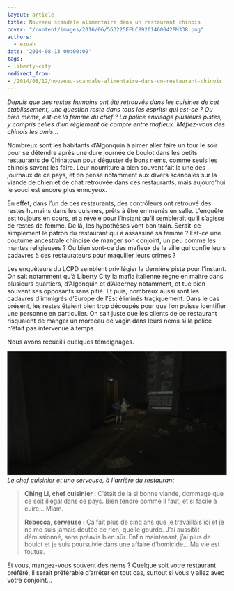 ```yaml
---
layout: article
title: Nouveau scandale alimentaire dans un restaurant chinois
cover: "/content/images/2016/06/563225EFLC89201460042PM338.png"
authors:
  - ezoah
date: '2014-08-13 00:00:00'
tags:
- liberty-city
redirect_from:
- /2014/08/12/nouveau-scandale-alimentaire-dans-un-restaurant-chinois
---
```


_Depuis que des restes humains ont été retrouvés dans les cuisines de cet établissement, une question reste dans tous les esprits: qui est-ce ? Ou bien même, est-ce la femme du chef ? La police envisage plusieurs pistes, y compris celles d'un règlement de compte entre mafieux. Méfiez-vous des chinois les amis..._

Nombreux sont les habitants d’Algonquin à aimer aller faire un tour le soir pour se détendre après une dure journée de boulot dans les petits restaurants de Chinatown pour déguster de bons nems, comme seuls les chinois savent les faire. Leur nourriture a bien souvent fait la une des journaux de ce pays, et on pense notamment aux divers scandales sur la viande de chien et de chat retrouvée dans ces restaurants, mais aujourd’hui le souci est encore plus ennuyeux.

En effet, dans l’un de ces restaurants, des contrôleurs ont retrouvé des restes humains dans les cuisines, prêts à être emmenés en salle. L’enquête est toujours en cours, et a révélé pour l’instant qu’il semblerait qu’il s’agisse de restes de femme. De là, les hypothèses vont bon train. Serait-ce simplement le patron du restaurant qui a assassiné sa femme ? Est-ce une coutume ancestrale chinoise de manger son conjoint, un peu comme les mantes religieuses ? Ou bien sont-ce des mafieux de la ville qui confie leurs cadavres à ces restaurateurs pour maquiller leurs crimes ?

Les enquêteurs du LCPD semblent privilégier la dernière piste pour l’instant. On sait notamment qu’à Liberty City la mafia italienne règne en maitre dans plusieurs quartiers, d’Algonquin et d’Alderney notamment, et tue bien souvent ses opposants sans pitié. Et puis, nombreux aussi sont les cadavres d’immigrés d’Europe de l’Est éliminés tragiquement. Dans le cas présent, les restes étaient bien trop découpés pour que l’on puisse identifier une personne en particulier. On sait juste que les clients de ce restaurant risquaient de manger un morceau de vagin dans leurs nems si la police n’était pas intervenue à temps.

Nous avons recueilli quelques témoignages.

![Le chef cuisinier et une serveuse, à l'arrière du restaurant](/content/images/2016/06/245254EFLC89201461703PM578.png)
_Le chef cuisinier et une serveuse, à l'arrière du restaurant_

> **Ching Li, chef cuisinier :** C’était de la si bonne viande, dommage que ce soit illégal dans ce pays. Bien tendre comme il faut, et si facile à cuire… Miam.
> 
> **Rebecca, serveuse :** Ça fait plus de cinq ans que je travaillais ici et je ne me suis jamais doutée de rien, quelle gourde. J’ai aussitôt démissionné, sans préavis bien sûr. Enfin maintenant, j’ai plus de boulot et je suis poursuivie dans une affaire d’homicide… Ma vie est foutue.

Et vous, mangez-vous souvent des nems ? Quelque soit votre restaurant préféré, il serait préférable d’arrêter en tout cas, surtout si vous y allez avec votre conjoint…